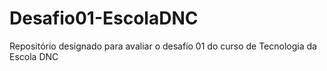 # Desafio01-EscolaDNC
Repositório designado para avaliar o desafio 01 do curso de Tecnologia da Escola DNC 
